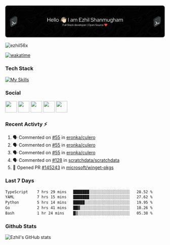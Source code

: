 ![Header](./header.png)

<p align="left"> <img src="https://komarev.com/ghpvc/?username=ezhil56x&label=Profile%20views&color=0e75b6&style=flat" alt="ezhil56x" /> </p>

[![wakatime](https://wakatime.com/badge/user/e780b5d2-6a76-4fde-a594-4ff159327ad3.svg)](https://wakatime.com/@e780b5d2-6a76-4fde-a594-4ff159327ad3)

### Tech Stack

[![My Skills](https://skillicons.dev/icons?i=c,cpp,py,java,kotlin,js,php,html,css,bootstrap,react,ts,nextjs,jquery,flask,nodejs,express,mysql,postgres,mongodb,docker,aws,firebase,vercel,cloudflare,jenkins,nginx,figma&theme=dark&perline=15)](https://skillicons.dev)

### Social

<p align="left">
	<a href="https://discord.com/users/ezhil56x" target="_blank" rel="noreferrer"
		><img
			src="https://skillicons.dev/icons?i=discord&theme=dark"
			width="36"
			height="36"
	/></a>
	<a href="https://www.github.com/ezhil56x" target="_blank" rel="noreferrer"
		><img
			src="https://skillicons.dev/icons?i=github&theme=dark"
			width="36"
			height="36"
	/></a>
	<a href="https://git.selfmade.ninja/ezhil930" target="_blank" rel="noreferrer"
		><img
			src="https://skillicons.dev/icons?i=git&theme=dark"
			width="36"
			height="36"
	/></a>
	<a
		href="https://www.linkedin.com/in/ezhilshanmugham"
		target="_blank"
		rel="noreferrer"
		><img
			src="https://skillicons.dev/icons?i=linkedin&theme=dark"
			width="36"
			height="36"
	/></a>
	<a href="https://www.twitter.com/ezhil56x" target="_blank" rel="noreferrer"
		><img
			src="https://skillicons.dev/icons?i=twitter&theme=dark"
			width="36"
			height="36"
	/></a>
</p>


### Recent Activty ⚡

<!--START_SECTION:activity-->
1. 🗣 Commented on [#55](https://github.com/eronka/culero/issues/55#issuecomment-2009434276) in [eronka/culero](https://github.com/eronka/culero)
2. 🗣 Commented on [#55](https://github.com/eronka/culero/issues/55#issuecomment-2009430868) in [eronka/culero](https://github.com/eronka/culero)
3. 🗣 Commented on [#55](https://github.com/eronka/culero/issues/55#issuecomment-2009427349) in [eronka/culero](https://github.com/eronka/culero)
4. 🗣 Commented on [#128](https://github.com/scratchdata/scratchdata/pull/128#issuecomment-2007854312) in [scratchdata/scratchdata](https://github.com/scratchdata/scratchdata)
5. 💪 Opened PR [#145243](https://github.com/microsoft/winget-pkgs/pull/145243) in [microsoft/winget-pkgs](https://github.com/microsoft/winget-pkgs)

<!--END_SECTION:activity-->

### Last 7 Days

<!--START_SECTION:waka-->

```txt
TypeScript    7 hrs 29 mins   ███████░░░░░░░░░░░░░░░░░░   28.52 %
YAML          7 hrs 15 mins   ███████░░░░░░░░░░░░░░░░░░   27.62 %
Python        5 hrs 14 mins   █████░░░░░░░░░░░░░░░░░░░░   19.95 %
Go            2 hrs 41 mins   ██▓░░░░░░░░░░░░░░░░░░░░░░   10.26 %
Bash          1 hr 24 mins    █▒░░░░░░░░░░░░░░░░░░░░░░░   05.38 %
```

<!--END_SECTION:waka-->

### Github Stats

![Ezhil's GitHub stats](https://github-readme-stats.vercel.app/api?username=ezhil56x&theme=dark&show_icons=true)
